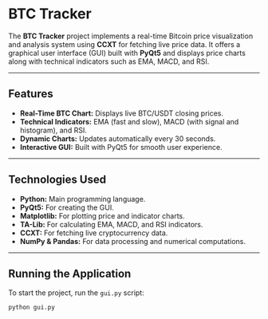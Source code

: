 # BTC Tracker

The **BTC Tracker** project implements a real-time Bitcoin price visualization and analysis system using **CCXT** for fetching live price data. It offers a graphical user interface (GUI) built with **PyQt5** and displays price charts along with technical indicators such as EMA, MACD, and RSI.

---

## Features

- **Real-Time BTC Chart:** Displays live BTC/USDT closing prices.  
- **Technical Indicators:** EMA (fast and slow), MACD (with signal and histogram), and RSI.  
- **Dynamic Charts:** Updates automatically every 30 seconds.  
- **Interactive GUI:** Built with PyQt5 for smooth user experience.  

---

## Technologies Used

- **Python:** Main programming language.  
- **PyQt5:** For creating the GUI.  
- **Matplotlib:** For plotting price and indicator charts.  
- **TA-Lib:** For calculating EMA, MACD, and RSI indicators.  
- **CCXT:** For fetching live cryptocurrency data.  
- **NumPy & Pandas:** For data processing and numerical computations.  

---

## Running the Application

To start the project, run the `gui.py` script:

```bash
python gui.py
